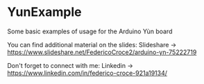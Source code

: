 # YunExample
Some basic examples of usage for the Arduino Yùn board

You can find additional material on the slides:
Slideshare -> https://www.slideshare.net/FedericoCroce2/arduino-yn-75222719

Don't forget to connect with me:
Linkedin -> https://www.linkedin.com/in/federico-croce-921a19134/
